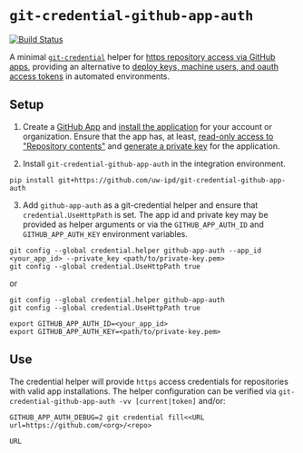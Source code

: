 # `git-credential-github-app-auth`
[![Build Status](
https://travis-ci.org/uw-ipd/git-credential-github-app-auth.svg?branch=master)](https://travis-ci.org/uw-ipd/git-credential-github-app-auth)

A minimal [`git-credential`](https://git-scm.com/docs/git-credential)
helper for [https repository access via GitHub
apps](https://developer.github.com/apps/building-github-apps/authenticating-with-github-apps/),
providing an alternative to [deploy keys, machine users, and oauth access
tokens](https://developer.github.com/v3/guides/managing-deploy-keys/) in
automated environments.

## Setup

1. Create a [GitHub App](
https://developer.github.com/apps/building-github-apps/creating-a-github-app/)
and [install the application](
https://developer.github.com/apps/managing-github-apps/making-a-github-app-public-or-private/#private-installation-flow)
for your account or organization. Ensure that the app has, at least,
[read-only access to "Repository contents"](
https://developer.github.com/apps/managing-github-apps/editing-a-github-app-s-permissions/)
and [generate a private key](
https://developer.github.com/apps/building-github-apps/authenticating-with-github-apps/#generating-a-private-key)
for the application.

2. Install `git-credential-github-app-auth` in the integration
   environment.

  ```
  pip install git+https://github.com/uw-ipd/git-credential-github-app-auth
  ```

3. Add `github-app-auth` as a git-credential helper and ensure that
   `credential.UseHttpPath` is set. The app id and private key may be
   provided as helper arguments or via the `GITHUB_APP_AUTH_ID` and
   `GITHUB_APP_AUTH_KEY` environment variables.

  ```
  git config --global credential.helper github-app-auth --app_id <your_app_id> --private_key <path/to/private-key.pem>
  git config --global credential.UseHttpPath true
  ```

  or

  ```
  git config --global credential.helper github-app-auth 
  git config --global credential.UseHttpPath true

  export GITHUB_APP_AUTH_ID=<your_app_id>
  export GITHUB_APP_AUTH_KEY=<path/to/private-key.pem>
  ```

## Use

The credential helper will provide `https` access credentials for
repositories with valid app installations. The helper configuration can be
verified via `git-credential-github-app-auth -vv [current|token]` and/or:

```
GITHUB_APP_AUTH_DEBUG=2 git credential fill<<URL
url=https://github.com/<org>/<repo>

URL
```
